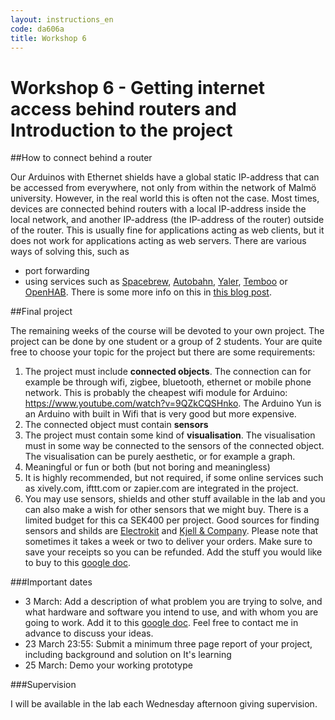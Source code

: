 ```yaml
---
layout: instructions_en
code: da606a
title: Workshop 6
---
```


# Workshop 6 - Getting internet access behind routers and Introduction to the project

##How to connect behind a router

Our Arduinos with Ethernet shields have a global static IP-address that can be accessed from everywhere, not only from within the network of Malmö university. However, in the real world this is often not the case. Most times, devices are connected behind routers with a local IP-address inside the local network, and another IP-address (the IP-address of the router) outside of the router. This is usually fine for applications acting as web clients, but it does not work for applications acting as web servers. There are various ways of solving this, such as

- port forwarding
- using services such as [Spacebrew](http://docs.spacebrew.cc), [Autobahn](http://autobahn.ws), [Yaler](https://yaler.net), [Temboo](https://temboo.com) or [OpenHAB](http://www.openhab.org). There is some more info on this in [this blog post](http://asynkronix.se/internet-of-things-with-arduino-yun-and-yaler/).

##Final project 

The remaining weeks of the course will be devoted to your own project. The project can be done by one student or a group of 2 students. Your are quite free to choose your topic for the project but there are some requirements:1. The project must include **connected objects**. The connection can for example be through wifi, zigbee, bluetooth, ethernet or mobile phone network. This is probably the cheapest wifi module for Arduino: <https://www.youtube.com/watch?v=9QZkCQSHnko>. The Arduino Yun is an Arduino with built in Wifi that is very good but more expensive. 2. The connected object must contain **sensors**3. The project must contain some kind of **visualisation**. The visualisation must in some way be connected to the sensors of the connected object. The visualisation can be purely aesthetic, or for example a graph.  4. Meaningful or fun or both (but not boring and meaningless)5. It is highly recommended, but not required, if some online services such as xively.com, ifttt.com or zapier.com are integrated in the project. 6. You may use sensors, shields and other stuff available in the lab and you can also make a wish for other sensors that we might buy. There is a limited budget for this ca SEK400 per project. Good sources for finding sensors and shilds are [Electrokit](http://www.electrokit.com) and [Kjell & Company](http://kjell.com). Please note that sometimes it takes a week or two to deliver your orders. Make sure to save your receipts so you can be refunded. Add the stuff you would like to buy to this [google doc](https://docs.google.com/document/d/1-5WYF-eJ51sjIHxpTlw2iusw0XwMd58_gIJpGP4a6k0/edit?usp=sharing).###Important dates
- 3 March: Add a description of what problem you are trying to solve, and what hardware and software you intend to use, and with whom you are going to work. Add it to this [google doc](https://docs.google.com/document/d/1-5WYF-eJ51sjIHxpTlw2iusw0XwMd58_gIJpGP4a6k0/edit?usp=sharing). Feel free to contact me in advance to discuss your ideas. - 23 March 23:55: Submit a minimum three page report of your project, including background and solution on It's learning- 25 March: Demo your working prototype###SupervisionI will be available in the  lab each Wednesday afternoon giving supervision. 

